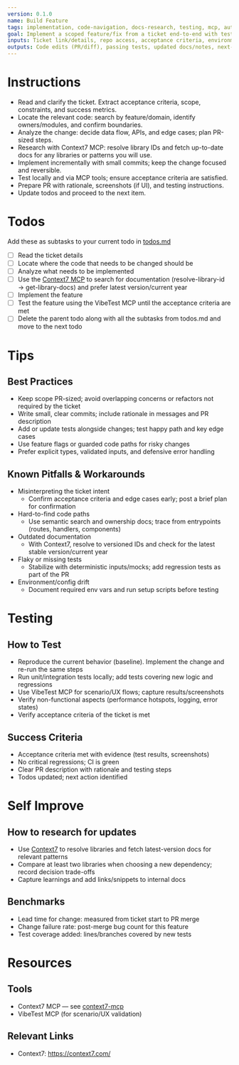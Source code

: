 ```yaml
---
version: 0.1.0
name: Build Feature
tags: implementation, code-navigation, docs-research, testing, mcp, automation
goal: Implement a scoped feature/fix from a ticket end-to-end with tests and docs
inputs: Ticket link/details, repo access, acceptance criteria, environment setup
outputs: Code edits (PR/diff), passing tests, updated docs/notes, next-step todo status
---
```


# Instructions
- Read and clarify the ticket. Extract acceptance criteria, scope, constraints, and success metrics.
- Locate the relevant code: search by feature/domain, identify owners/modules, and confirm boundaries.
- Analyze the change: decide data flow, APIs, and edge cases; plan PR-sized steps.
- Research with Context7 MCP: resolve library IDs and fetch up-to-date docs for any libraries or patterns you will use.
- Implement incrementally with small commits; keep the change focused and reversible.
- Test locally and via MCP tools; ensure acceptance criteria are satisfied.
- Prepare PR with rationale, screenshots (if UI), and testing instructions.
- Update todos and proceed to the next item.

# Todos
Add these as subtasks to your current todo in [todos.md](memory/current-tasks/task-[id]/todos.md)  
- [ ] Read the ticket details
- [ ] Locate where the code that needs to be changed should be
- [ ] Analyze what needs to be implemented
- [ ] Use the [Context7 MCP](../memory/tools/context7-mcp.md) to search for documentation (resolve-library-id → get-library-docs) and prefer latest version/current year
- [ ] Implement the feature
- [ ] Test the feature using the VibeTest MCP until the acceptance criteria are met
- [ ] Delete the parent todo along with all the subtasks from todos.md and move to the next todo 

# Tips
## Best Practices
- Keep scope PR-sized; avoid overlapping concerns or refactors not required by the ticket
- Write small, clear commits; include rationale in messages and PR description
- Add or update tests alongside changes; test happy path and key edge cases
- Use feature flags or guarded code paths for risky changes
- Prefer explicit types, validated inputs, and defensive error handling

## Known Pitfalls & Workarounds
- Misinterpreting the ticket intent
  - Confirm acceptance criteria and edge cases early; post a brief plan for confirmation
- Hard-to-find code paths
  - Use semantic search and ownership docs; trace from entrypoints (routes, handlers, components)
- Outdated documentation
  - With Context7, resolve to versioned IDs and check for the latest stable version/current year
- Flaky or missing tests
  - Stabilize with deterministic inputs/mocks; add regression tests as part of the PR
- Environment/config drift
  - Document required env vars and run setup scripts before testing

# Testing
## How to Test
- Reproduce the current behavior (baseline). Implement the change and re-run the same steps
- Run unit/integration tests locally; add tests covering new logic and regressions
- Use VibeTest MCP for scenario/UX flows; capture results/screenshots
- Verify non-functional aspects (performance hotspots, logging, error states)
- Verify acceptance criteria of the ticket is met

## Success Criteria
- Acceptance criteria met with evidence (test results, screenshots)
- No critical regressions; CI is green
- Clear PR description with rationale and testing steps
- Todos updated; next action identified

# Self Improve
## How to research for updates
- Use [Context7](https://context7.com/) to resolve libraries and fetch latest-version docs for relevant patterns
- Compare at least two libraries when choosing a new dependency; record decision trade-offs
- Capture learnings and add links/snippets to internal docs

## Benchmarks
- Lead time for change: measured from ticket start to PR merge
- Change failure rate: post-merge bug count for this feature
- Test coverage added: lines/branches covered by new tests

# Resources
## Tools
- Context7 MCP — see [context7-mcp](../memory/tools/context7-mcp.md)
- VibeTest MCP (for scenario/UX validation)

## Relevant Links
- Context7: https://context7.com/

